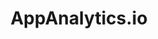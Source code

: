 ---
layout: default
category: portfolio
title: AppAnalytics.io
desc: APP ANALYTICS es una aplicación móvil de analítica en tiempo real para todo el ciclo de vida del usuario con análisis basados en eventos, heat map y reconocimiento de gestos
desc_en: APP ANALYTICS is a real-time mobile application analytics for the entire user lifecycle with event-based analytics, heat map analytics and gesture recognition
desc_it: APP ANALYTICS  fornisce statistiche in real time su tap, swipe, shake,mappe di calore e metodi di interazione smartphone-utente.
web: http://www.appanalytics.io
image: /assets/portfolio/appanalytics.png
sector: 
  - Analytics
bussiness: 
  - SaaS
model:
  - B2B
country: 
  - Turkey
published: true
---